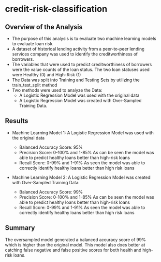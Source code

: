 # credit-risk-classification
## Overview of the Analysis
* The purpose of this analysis is to evaluate two machine learning models to evaluate loan risk. 
* A dataset of historical lending activity from a peer-to-peer lending services company was used to identify the creditworthiness of borrowers.
* The variables that were used to predict creditworthiness of borrowers were the value counts of the loan status. The two loan statuses used were Healthy (0) and High-Risk (1)
* The Data was split into Training and Testing Sets by utilizing the train_test_split method 
* Two methods were used to analyze the Data:
	* A Logistic Regression Model was used with the original data 
	* A Logistic Regression Model was created with Over-Sampled Training Data. 

## Results
* Machine Learning Model 1: A Logistic Regression Model was used with the original data
  *  Balanced Accuracy Score: 95%
  * Precision Score: 0-100% and 1-85% As can be seen the model was able to predict healthy loans better than high-risk loans 
  * Recall Score: 0-99% and 1-91% As seen the model was able to correctly identify healthy loans better than high risk loans 

* Machine Learning Model 2: A Logistic Regression Model was created with Over-Sampled Training Data
    *  Balanced Accuracy Score: 99%
  * Precision Score: 0-100% and 1-85% As can be seen the model was able to predict healthy loans better than high-risk loans 
  * Recall Score: 0-99% and 1-91% As seen the model was able to correctly identify healthy loans better than high risk loans

## Summary

The oversampled model generated a balanced accuracy score of 99% which is higher than the original model. This model also does better at catching false negative and false positive scores for both health and high-risk loans. 

